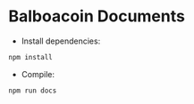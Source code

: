 # Balboacoin Documents

* Install dependencies:

```bash
npm install
```


* Compile:

```bash
npm run docs
```
